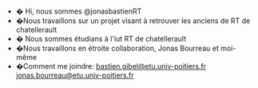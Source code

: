 - � Hi, nous sommes @jonasbastienRT
- �Nous travaillons sur un projet visant à retrouver les anciens de RT de chatellerault
- � Nous sommes étudians à l'iut RT de chatellerault
- �Nous travaillons en étroite collaboration, Jonas Bourreau et moi-même
- �Comment me joindre:
bastien.gibel@etu.univ-poitiers.fr
jonas.bourreau@etu.univ-poitiers.fr

<!---
jonasbastienRT/jonasbastienRT is a ✨ special ✨ repository because its `README.md` (this file) appears on your GitHub profile.
You can click the Preview link to take a look at your changes.
--->
